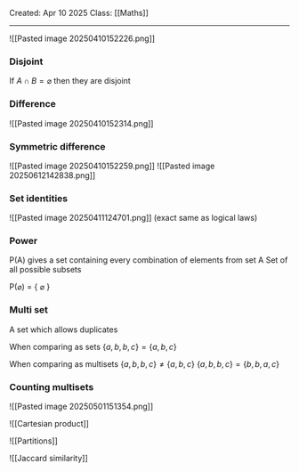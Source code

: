 Created: Apr 10 2025
Class: [[Maths]]
- - -
![[Pasted image 20250410152226.png]]

### Disjoint
If $A \cap B = \varnothing$ then they are disjoint
### Difference
![[Pasted image 20250410152314.png]]
### Symmetric difference
![[Pasted image 20250410152259.png]]
![[Pasted image 20250612142838.png]]


### Set identities
![[Pasted image 20250411124701.png]]
(exact same as logical laws)

### Power
P(A) gives a set containing every combination of elements from set A
Set of all possible subsets

P($\varnothing$) = { $\varnothing$ }

### Multi set
A set which allows duplicates

When comparing as sets
$\{a, b, b, c \} = \{a, b, c\}$

When comparing as multisets
$\{a, b, b, c \} \neq \{a, b, c\}$
$\{a, b, b, c \} = \{b, b, a, c\}$

### Counting multisets
![[Pasted image 20250501151354.png]]

![[Cartesian product]]

![[Partitions]]


![[Jaccard similarity]]
